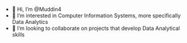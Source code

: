 - 👋 Hi, I’m @Muddin4
- 👀 I’m interested in Computer Information Systems, more specifically Data Analytics
- 💞️ I’m looking to collaborate on projects that develop Data Analytical skills

<!---
Muddin4/Muddin4 is a ✨ special ✨ repository because its `README.md` (this file) appears on your GitHub profile.
You can click the Preview link to take a look at your changes.
--->
